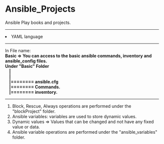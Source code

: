 # Ansible_Projects
Ansible Play books and projects.
<hr>
<li> YAML language</li>
<hr>
In File name:<br>
<b>Basic => You can access to the basic ansible commands, inventory and ansible_config files.<br>Under "Basic" Folder<br>&#xA0;&#xA0;&#xA0;&#xA0;|<br>&#xA0;&#xA0;&#xA0;&#xA0;|<br>&#xA0;&#xA0;&#xA0;&#xA0;|======== ansible.cfg<br>&#xA0;&#xA0;&#xA0;&#xA0;|======== Commands.<br>&#xA0;&#xA0;&#xA0;&#xA0;|======== invemtory.</b>
<hr>
<ol>
<li>Block, Rescue, Always operations are performed under the "blockProject" folder.</li>
<li>Ansible variables: variables are used to store dynamic values.</li>
<li>Dynamic values =>  Values that can be changed and not have any fixed value or data.</li>
<li>Ansible variable operations are performed under the "ansible_variables" folder.</li>
</ol>
